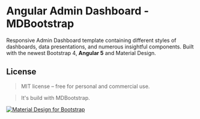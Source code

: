 # Angular Admin Dashboard - MDBootstrap

Responsive Admin Dashboard template containing different styles of dashboards, data presentations, and numerous insightful components. 
Built with the newest Bootstrap 4, **Angular 5** and Material Design. 

## License

> MIT license – free for personal and commercial use. 

> It's build with MDBootstrap.

[![Material Design for Bootstrap](https://mdbootstrap.com/wp-content/uploads/2018/03/admin-angular.png)](https://mdbootstrap.com/freebies/angular-admin-dashboard-template-angular-5-material-design/)
